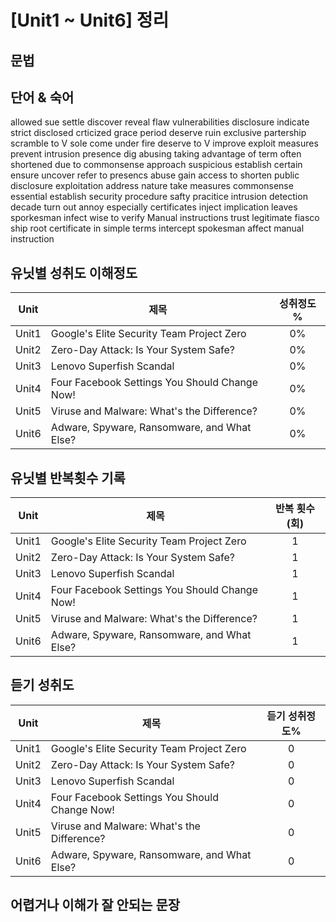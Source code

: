 # [Unit1 ~ Unit6] 정리

## 문법

## 단어 & 숙어
allowed
sue
settle
discover
reveal
flaw
vulnerabilities
disclosure
indicate
strict
disclosed
crticized
grace period
deserve
ruin
exclusive partership
scramble to V
sole
come under fire
deserve to V
improve
exploit
measures
prevent
intrusion
presence 
dig
abusing
taking advantage of
term
often shortened
due to
commonsense approach
suspicious
establish certain
ensure
uncover
refer to
presencs
abuse
gain access to
shorten
public disclosure
exploitation
address
nature
take measures
commonsense
essential
establish
security procedure
safty pracitice
intrusion detection
decade
turn out
annoy
especially
certificates
inject
implication
leaves
sporkesman
infect
wise to
verify
Manual instructions
trust
legitimate
fiasco
ship
root certificate
in simple terms
intercept
spokesman
affect
manual instruction

## 유닛별 성취도 이해정도
| Unit | 제목 | 성취정도 % |
|------|--------------|:--------:|
| Unit1 |Google's Elite Security Team Project Zero| 0% |
| Unit2 |Zero-Day Attack: Is Your System Safe?| 0% |
| Unit3 |Lenovo Superfish Scandal| 0% |
| Unit4 |Four Facebook Settings You Should Change Now!| 0% |
| Unit5 |Viruse and Malware: What's the Difference?| 0% |
| Unit6 |Adware, Spyware, Ransomware, and What Else?| 0% |

## 유닛별 반복횟수 기록
| Unit | 제목 | 반복 횟수(회) |
|------|--------------|:--------:|
| Unit1 |Google's Elite Security Team Project Zero| 1 |
| Unit2 |Zero-Day Attack: Is Your System Safe?| 1 |
| Unit3 |Lenovo Superfish Scandal| 1 |
| Unit4 |Four Facebook Settings You Should Change Now!| 1 |
| Unit5 |Viruse and Malware: What's the Difference?| 1 |
| Unit6 |Adware, Spyware, Ransomware, and What Else?| 1 |

## 듣기 성취도
| Unit | 제목 | 듣기 성취정도% |
|------|--------------|:--------:|
| Unit1 |Google's Elite Security Team Project Zero| 0 |
| Unit2 |Zero-Day Attack: Is Your System Safe?| 0 |
| Unit3 |Lenovo Superfish Scandal| 0 |
| Unit4 |Four Facebook Settings You Should Change Now!| 0 |
| Unit5 |Viruse and Malware: What's the Difference?| 0 |
| Unit6 |Adware, Spyware, Ransomware, and What Else?| 0 |

## 어렵거나 이해가 잘 안되는 문장
